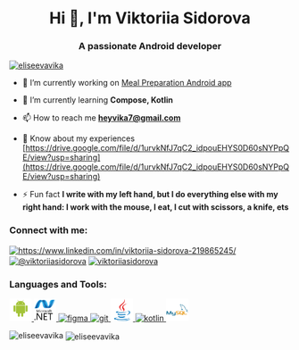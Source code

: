 <h1 align="center">Hi 👋, I'm Viktoriia Sidorova</h1>
<h3 align="center">A passionate Android developer</h3>

<p align="left"> <a href="https://github.com/ryo-ma/github-profile-trophy"><img src="https://github-profile-trophy.vercel.app/?username=eliseevavika" alt="eliseevavika" /></a> </p>

- 🔭 I’m currently working on [Meal Preparation Android app](https://github.com/eliseevavika/MealPrep)

- 🌱 I’m currently learning **Compose, Kotlin**

- 📫 How to reach me **heyvika7@gmail.com**

- 📄 Know about my experiences [https://drive.google.com/file/d/1urvkNfJ7qC2_idpouEHYS0D60sNYPpQE/view?usp=sharing](https://drive.google.com/file/d/1urvkNfJ7qC2_idpouEHYS0D60sNYPpQE/view?usp=sharing)

- ⚡ Fun fact **I write with my left hand, but I do everything else with my right hand: I work with the mouse, I eat, I cut with scissors, a knife, ets**

<h3 align="left">Connect with me:</h3>
<p align="left">
<a href="https://linkedin.com/in/https://www.linkedin.com/in/viktoriia-sidorova-219865245/" target="blank"><img align="center" src="https://raw.githubusercontent.com/rahuldkjain/github-profile-readme-generator/master/src/images/icons/Social/linked-in-alt.svg" alt="https://www.linkedin.com/in/viktoriia-sidorova-219865245/" height="30" width="40" /></a>
<a href="https://www.youtube.com/c/@viktoriiasidorova" target="blank"><img align="center" src="https://raw.githubusercontent.com/rahuldkjain/github-profile-readme-generator/master/src/images/icons/Social/youtube.svg" alt="@viktoriiasidorova" height="30" width="40" /></a>
<a href="https://www.leetcode.com/viktoriiasidorova" target="blank"><img align="center" src="https://raw.githubusercontent.com/rahuldkjain/github-profile-readme-generator/master/src/images/icons/Social/leet-code.svg" alt="viktoriiasidorova" height="30" width="40" /></a>
</p>

<h3 align="left">Languages and Tools:</h3>
<p align="left"> <a href="https://developer.android.com" target="_blank" rel="noreferrer"> <img src="https://raw.githubusercontent.com/devicons/devicon/master/icons/android/android-original-wordmark.svg" alt="android" width="40" height="40"/> </a> <a href="https://dotnet.microsoft.com/" target="_blank" rel="noreferrer"> <img src="https://raw.githubusercontent.com/devicons/devicon/master/icons/dot-net/dot-net-original-wordmark.svg" alt="dotnet" width="40" height="40"/> </a> <a href="https://www.figma.com/" target="_blank" rel="noreferrer"> <img src="https://www.vectorlogo.zone/logos/figma/figma-icon.svg" alt="figma" width="40" height="40"/> </a> <a href="https://git-scm.com/" target="_blank" rel="noreferrer"> <img src="https://www.vectorlogo.zone/logos/git-scm/git-scm-icon.svg" alt="git" width="40" height="40"/> </a> <a href="https://www.java.com" target="_blank" rel="noreferrer"> <img src="https://raw.githubusercontent.com/devicons/devicon/master/icons/java/java-original.svg" alt="java" width="40" height="40"/> </a> <a href="https://kotlinlang.org" target="_blank" rel="noreferrer"> <img src="https://www.vectorlogo.zone/logos/kotlinlang/kotlinlang-icon.svg" alt="kotlin" width="40" height="40"/> </a> <a href="https://www.mysql.com/" target="_blank" rel="noreferrer"> <img src="https://raw.githubusercontent.com/devicons/devicon/master/icons/mysql/mysql-original-wordmark.svg" alt="mysql" width="40" height="40"/> </a> </p>

<p><img align="left" src="https://github-readme-stats.vercel.app/api/top-langs?username=eliseevavika&show_icons=true&locale=en&layout=compact" alt="eliseevavika" /></p>

<p>&nbsp;<img align="center" src="https://github-readme-stats.vercel.app/api?username=eliseevavika&show_icons=true&locale=en" alt="eliseevavika" /></p>
